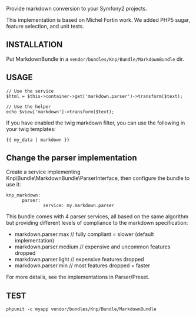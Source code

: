 Provide markdown conversion to your Symfony2 projects.

This implementation is based on Michel Fortin work.
We added PHP5 sugar, feature selection, and unit tests.

## INSTALLATION

Put MarkdownBundle in a `vendor/bundles/Knp/Bundle/MarkdownBundle` dir.

## USAGE

    // Use the service
    $html = $this->container->get('markdown.parser')->transform($text);

    // Use the helper
    echo $view['markdown']->transform($text);

If you have enabled the twig markdown filter, you can use the following in your twig templates:

    {{ my_data | markdown }}

## Change the parser implementation

Create a service implementing Knp\Bundle\MarkdownBundle\ParserInterface,
then configure the bundle to use it:

    knp_markdown:
          parser:
                  service: my.markdown.parser

This bundle comes with 4 parser services, all based on the same algorithm
but providing different levels of compliance to the markdown specification:

- markdown.parser.max       // fully compliant = slower (default implementation)
- markdown.parser.medium    // expensive and uncommon features dropped
- markdown.parser.light     // expensive features dropped
- markdown.parser.min       // most features dropped = faster

For more details, see the implementations in Parser/Preset.

## TEST

    phpunit -c myapp vendor/bundles/Knp/Bundle/MarkdownBundle
